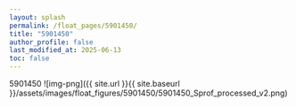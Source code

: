 ```yaml
---
layout: splash
permalink: /float_pages/5901450/
title: "5901450"
author_profile: false
last_modified_at: 2025-06-13
toc: false
---
```

 
5901450
![img-png]({{ site.url }}{{ site.baseurl }}/assets/images/float_figures/5901450/5901450_Sprof_processed_v2.png)